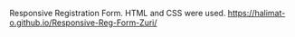 Responsive Registration Form.
HTML and CSS were used.
https://halimat-o.github.io/Responsive-Reg-Form-Zuri/
